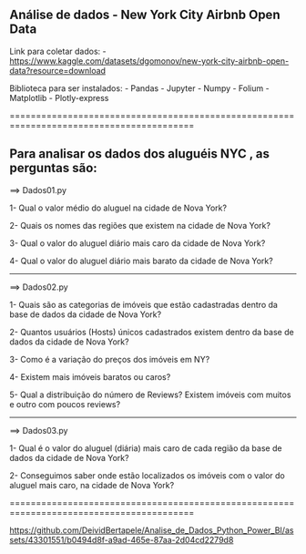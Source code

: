 ## Análise de dados - New York City Airbnb Open Data


Link para coletar dados:
    - https://www.kaggle.com/datasets/dgomonov/new-york-city-airbnb-open-data?resource=download


Biblioteca para ser instalados:
    - Pandas
    - Jupyter
    - Numpy
    - Folium
    - Matplotlib
    - Plotly-express
    

=========================================================================================

## Para analisar os dados dos aluguéis NYC , as perguntas são:

==> Dados01.py

1- Qual o valor médio do aluguel na cidade de Nova York?

2- Quais os nomes das regiões que existem na cidade de Nova York?

3- Qual o valor do aluguel diário mais caro da cidade de Nova York?

4- Qual o valor do aluguel diário mais barato da cidade de Nova York?


---------------------------------------------------------------------------------


==> Dados02.py

1- Quais são as categorias de imóveis que estão cadastradas dentro da base
de dados da cidade de Nova York?

2- Quantos usuários (Hosts) únicos cadastrados existem dentro da base de
dados da cidade de Nova York?

3- Como é a variação do preços dos imóveis em NY?

4- Existem mais imóveis baratos ou caros?

5- Qual a distribuição do número de Reviews? Existem imóveis com muitos e
outro com poucos reviews?


---------------------------------------------------------------------------------


==> Dados03.py

1- Qual é o valor do aluguel (diária) mais caro de cada região da base de dados da cidade de Nova York?

2- Conseguimos saber onde estão localizados os imóveis com o valor do aluguel mais caro, na cidade de Nova York?

=========================================================================================






https://github.com/DeividBertapele/Analise_de_Dados_Python_Power_BI/assets/43301551/b0494d8f-a9ad-465e-87aa-2d04cd2279d8












